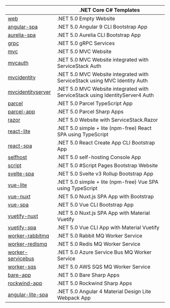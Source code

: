 || .NET Core C# Templates |
|-|-|
| [web](https://github.com/NetCoreTemplates/web)                | .NET 5.0 Empty Website |
| [angular-spa](https://github.com/NetCoreTemplates/angular-spa)        | .NET 5.0 Angular 9 CLI Bootstrap App |
| [aurelia-spa](https://github.com/NetCoreTemplates/aurelia-spa)        | .NET 5.0 Aurelia CLI Bootstrap App |
| [grpc](https://github.com/NetCoreTemplates/grpc)                | .NET 5.0 gRPC Services |
| [mvc](https://github.com/NetCoreTemplates/mvc)                | .NET 5.0 MVC Website |
| [mvcauth](https://github.com/NetCoreTemplates/mvcauth)            | .NET 5.0 MVC Website integrated with ServiceStack Auth |
| [mvcidentity](https://github.com/NetCoreTemplates/mvcidentity)        | .NET 5.0 MVC Website integrated with ServiceStack using MVC Identity Auth |
| [mvcidentityserver](https://github.com/NetCoreTemplates/mvcidentityserver)  | .NET 5.0 MVC Website integrated with ServiceStack using IdentityServer4 Auth |
| [parcel](https://github.com/NetCoreTemplates/parcel)             | .NET 5.0 Parcel TypeScript App |
| [parcel-app](https://github.com/NetCoreTemplates/parcel-app)      | .NET 5.0 Parcel Sharp Apps |
| [razor](https://github.com/NetCoreTemplates/razor)              | .NET 5.0 Website with ServiceStack.Razor |
| [react-lite](https://github.com/NetCoreTemplates/react-lite)         | .NET 5.0 simple + lite (npm-free) React SPA using TypeScript |
| [react-spa](https://github.com/NetCoreTemplates/react-spa)          | .NET 5.0 React Create App CLI Bootstrap App |
| [selfhost](https://github.com/NetCoreTemplates/selfhost)           | .NET 5.0 self-hosting Console App |
| [script](https://github.com/NetCoreTemplates/sharp)              | .NET 5.0 #Script Pages Bootstrap Website |
| [svelte-spa](https://github.com/NetCoreTemplates/svelte-spa)            | .NET 5.0 Svelte v3 Rollup Bootstrap App |
| [vue-lite](https://github.com/NetCoreTemplates/vue-lite)           | .NET 5.0 simple + lite (npm-free) Vue SPA using TypeScript |
| [vue-nuxt](https://github.com/NetCoreTemplates/vue-nuxt)           | .NET 5.0 Nuxt.js SPA App with Bootstrap |
| [vue-spa](https://github.com/NetCoreTemplates/vue-spa)            | .NET 5.0 Vue CLI Bootstrap App |
| [vuetify-nuxt](https://github.com/NetCoreTemplates/vuetify-nuxt)       | .NET 5.0 Nuxt.js SPA App with Material Vuetify |
| [vuetify-spa](https://github.com/NetCoreTemplates/vuetify-spa)        | .NET 5.0 Vue CLI App with Material Vuetify |
| [worker-rabbitmq](https://github.com/NetCoreTemplates/worker-rabbitmq)        | .NET 5.0 Rabbit MQ Worker Service |
| [worker-redismq](https://github.com/NetCoreTemplates/worker-redismq)        | .NET 5.0 Redis MQ Worker Service |
| [worker-servicebus](https://github.com/NetCoreTemplates/worker-servicebus)        | .NET 5.0 Azure Service Bus MQ Worker Service |
| [worker-sqs](https://github.com/NetCoreTemplates/worker-sqs)        | .NET 5.0 AWS SQS MQ Worker Service |
| [bare-app](https://github.com/NetCoreTemplates/bare-app)        | .NET 5.0 Bare Sharp Apps |
| [rockwind-app](https://github.com/NetCoreTemplates/rockwind-app)    | .NET 5.0 Rockwind Sharp Apps |
| [angular-lite-spa](https://github.com/NetCoreTemplates/angular-lite-spa)   | .NET 5.0 Angular 4 Material Design Lite Webpack App |
